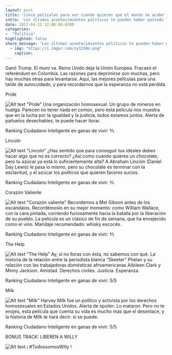 ```yaml
---
layout: post
title: 'Cinco películas para ver cuando quieres que el mundo se acabe'
intro: 'Los últimos acontecimientos políticos te pueden haber quitado las ganas de vivir. Aquí cómo recuperarlas'
date: 2017-04-21 12:00:00-0300
categories:
-  "Política"
highlighted: false
share_message: 'Los últimos acontecimientos políticos te pueden haber quitado las ganas de vivir. Aquí cómo recuperarlas'
  - img: "https://i.imgur.com/zy125Oo.png"
    caption: 
---
```

Ganó Trump. El muro va. Reino Unido deja la Unión Europea. Fracasó el referéndum en Colombia. Las razones para deprimirse son muchas, pero hay muchas otras para levantarse. Aquí, las mejores películas para una tarde de autocuidado, y para recordarnos que la esperanza no está perdida.

Pride

![Alt text](http://es.web.img3.acsta.net/newsv7/15/03/05/10/12/420891.jpg) "Pride"
Una organización homosexual. Un grupo de mineros en huelga. Parecen no tener nada en común, pero esta película nos muestra que en la lucha por la igualdad y la justicia, todos estamos juntos. Alerta de pañuelos desechables, te puede hacer llorar. 

Ranking Ciudadano Inteligente en ganas de vivir: ⅘ 

Lincoln 

![Alt text](http://www.arcoiris.com.co/wp-content/uploads/2013/01/lincoln_pelicula.jpg) "Lincoln"
¿Has sentido que para conseguir tus ideales debes hacer algo que no es correcto? ¿Así como cuando quieres un chocolate, pero tu azúcar ya está lo suficientemente alta? A Abraham Lincoln (Daniel Day Lewis) le pasa lo mismo, pero su chocolate es terminar con la esclavitud, y el azúcar los políticos que quieren favores sucios. 

Ranking Ciudadano Inteligente en ganas de vivir: ⅗ 

Corazón Valiente

![Alt text](http://www.mivideoteca.es/wp-content/uploads/2013/04/Leader11-615x345.jpg) "Corazón valiente"
Recordemos a Mel Gibson antes de los escándalos. Recordémoslo en su mejor momento: como William Wallace, con la cara pintada, corriendo furiosamente hacia la batalla por la liberación de su pueblo. La película es un clásico de fin de semana, que ha envejecido como el vino. Maridaje recomendado: whisky escocés. 

Ranking Ciudadano Inteligente en ganas de vivir: ⅘ 

The Help 

![Alt text](http://www.colegioluisvives.es/wp-content/uploads/sites/3/2017/02/The-help-1367469.jpg) "The Help"
Ay, si no lloras con ésta, no sabemos con qué. La historia de la relación entre la periodista blanca “Skeeter” Phelan y su relación con las trabajadoras domésticas afroamericanas Aibileen Clark y Minny Jackson. Amistad. Derechos civiles. Justicia. Esperanza. 

Ranking Ciudadano Inteligente en ganas de vivir: 5/5

Milk 

![Alt text](http://images.eldiario.es/canariasahora/cultura/Cartel-pelicula-Milk_EDIIMA20150519_0848_17.jpg) "Milk"
Harvey Milk fue un político y activista por los derechos homosexuales en Estados Unidos. Alerta de spoiler: Lo mataron. Pero no te enojes, esta película que cuenta su vida es mucho más que el desenlace, y la historia de Milk te hará decir: sí se puede. 

Ranking Ciudadano Inteligente en ganas de vivir: 5/5 

BONUS TRACK: LIBEREN A WILLY 

![Alt text](http://s3.amazonaws.com/trendybynick.com-production/wp-content/uploads/2017/01/liberen-a-willy.png)
¡ #TodossomosWilly !
